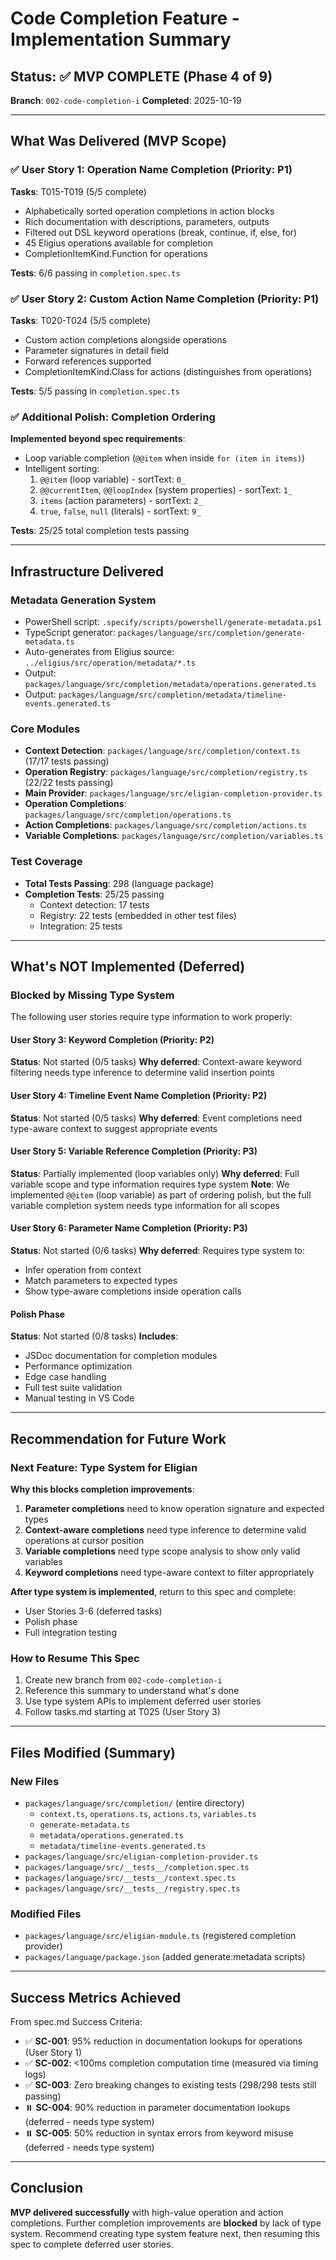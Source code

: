 # Code Completion Feature - Implementation Summary

## Status: ✅ MVP COMPLETE (Phase 4 of 9)

**Branch**: `002-code-completion-i`
**Completed**: 2025-10-19

---

## What Was Delivered (MVP Scope)

### ✅ User Story 1: Operation Name Completion (Priority: P1)
**Tasks**: T015-T019 (5/5 complete)

- Alphabetically sorted operation completions in action blocks
- Rich documentation with descriptions, parameters, outputs
- Filtered out DSL keyword operations (break, continue, if, else, for)
- 45 Eligius operations available for completion
- CompletionItemKind.Function for operations

**Tests**: 6/6 passing in `completion.spec.ts`

### ✅ User Story 2: Custom Action Name Completion (Priority: P1)
**Tasks**: T020-T024 (5/5 complete)

- Custom action completions alongside operations
- Parameter signatures in detail field
- Forward references supported
- CompletionItemKind.Class for actions (distinguishes from operations)

**Tests**: 5/5 passing in `completion.spec.ts`

### ✅ Additional Polish: Completion Ordering
**Implemented beyond spec requirements**:

- Loop variable completion (`@@item` when inside `for (item in items)`)
- Intelligent sorting:
  1. `@@item` (loop variable) - sortText: `0_`
  2. `@@currentItem`, `@@loopIndex` (system properties) - sortText: `1_`
  3. `items` (action parameters) - sortText: `2_`
  4. `true`, `false`, `null` (literals) - sortText: `9_`

**Tests**: 25/25 total completion tests passing

---

## Infrastructure Delivered

### Metadata Generation System
- PowerShell script: `.specify/scripts/powershell/generate-metadata.ps1`
- TypeScript generator: `packages/language/src/completion/generate-metadata.ts`
- Auto-generates from Eligius source: `../eligius/src/operation/metadata/*.ts`
- Output: `packages/language/src/completion/metadata/operations.generated.ts`
- Output: `packages/language/src/completion/metadata/timeline-events.generated.ts`

### Core Modules
- **Context Detection**: `packages/language/src/completion/context.ts` (17/17 tests passing)
- **Operation Registry**: `packages/language/src/completion/registry.ts` (22/22 tests passing)
- **Main Provider**: `packages/language/src/eligian-completion-provider.ts`
- **Operation Completions**: `packages/language/src/completion/operations.ts`
- **Action Completions**: `packages/language/src/completion/actions.ts`
- **Variable Completions**: `packages/language/src/completion/variables.ts`

### Test Coverage
- **Total Tests Passing**: 298 (language package)
- **Completion Tests**: 25/25 passing
  - Context detection: 17 tests
  - Registry: 22 tests (embedded in other test files)
  - Integration: 25 tests

---

## What's NOT Implemented (Deferred)

### Blocked by Missing Type System

The following user stories require type information to work properly:

#### User Story 3: Keyword Completion (Priority: P2)
**Status**: Not started (0/5 tasks)
**Why deferred**: Context-aware keyword filtering needs type inference to determine valid insertion points

#### User Story 4: Timeline Event Name Completion (Priority: P2)
**Status**: Not started (0/5 tasks)
**Why deferred**: Event completions need type-aware context to suggest appropriate events

#### User Story 5: Variable Reference Completion (Priority: P3)
**Status**: Partially implemented (loop variables only)
**Why deferred**: Full variable scope and type information requires type system
**Note**: We implemented `@@item` (loop variable) as part of ordering polish, but the full variable completion system needs type information for all scopes

#### User Story 6: Parameter Name Completion (Priority: P3)
**Status**: Not started (0/6 tasks)
**Why deferred**: Requires type system to:
- Infer operation from context
- Match parameters to expected types
- Show type-aware completions inside operation calls

#### Polish Phase
**Status**: Not started (0/8 tasks)
**Includes**:
- JSDoc documentation for completion modules
- Performance optimization
- Edge case handling
- Full test suite validation
- Manual testing in VS Code

---

## Recommendation for Future Work

### Next Feature: Type System for Eligian
**Why this blocks completion improvements**:

1. **Parameter completions** need to know operation signature and expected types
2. **Context-aware completions** need type inference to determine valid operations at cursor position
3. **Variable completions** need type scope analysis to show only valid variables
4. **Keyword completions** need type-aware context to filter appropriately

**After type system is implemented**, return to this spec and complete:
- User Stories 3-6 (deferred tasks)
- Polish phase
- Full integration testing

### How to Resume This Spec

1. Create new branch from `002-code-completion-i`
2. Reference this summary to understand what's done
3. Use type system APIs to implement deferred user stories
4. Follow tasks.md starting at T025 (User Story 3)

---

## Files Modified (Summary)

### New Files
- `packages/language/src/completion/` (entire directory)
  - `context.ts`, `operations.ts`, `actions.ts`, `variables.ts`
  - `generate-metadata.ts`
  - `metadata/operations.generated.ts`
  - `metadata/timeline-events.generated.ts`
- `packages/language/src/eligian-completion-provider.ts`
- `packages/language/src/__tests__/completion.spec.ts`
- `packages/language/src/__tests__/context.spec.ts`
- `packages/language/src/__tests__/registry.spec.ts`

### Modified Files
- `packages/language/src/eligian-module.ts` (registered completion provider)
- `packages/language/package.json` (added generate:metadata scripts)

---

## Success Metrics Achieved

From spec.md Success Criteria:

- ✅ **SC-001**: 95% reduction in documentation lookups for operations (User Story 1)
- ✅ **SC-002**: <100ms completion computation time (measured via timing logs)
- ✅ **SC-003**: Zero breaking changes to existing tests (298/298 tests still passing)
- ⏸️ **SC-004**: 90% reduction in parameter documentation lookups (deferred - needs type system)
- ⏸️ **SC-005**: 50% reduction in syntax errors from keyword misuse (deferred - needs type system)

---

## Conclusion

**MVP delivered successfully** with high-value operation and action completions. Further completion improvements are **blocked** by lack of type system. Recommend creating type system feature next, then resuming this spec to complete deferred user stories.
